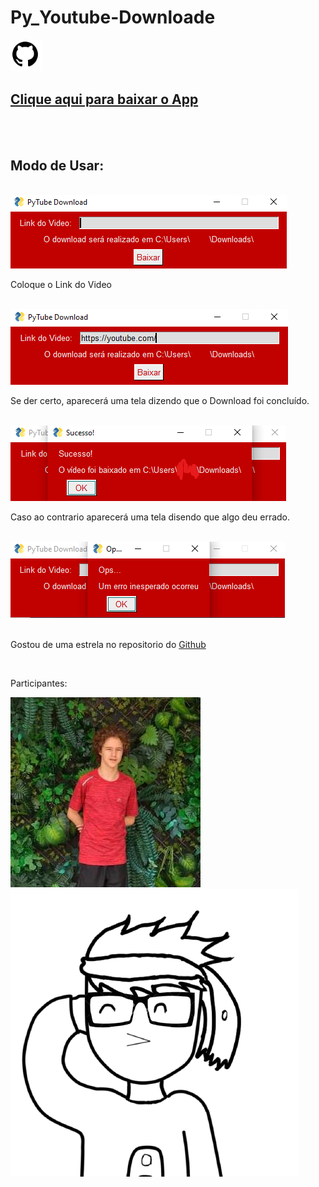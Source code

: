 <h1 class="Texto">
            Py_Youtube-Downloade
</h1>

<a href="https://github.com/AlexandreSantAnaLangunno/Py_Youtube-Download">
<picture>
        <img src="media/imagens/GitHub.jpeg.png" width="10%" alt="Acesse o Codigo Fonte!" class="GitHub">
</picture>
</a>



      
<a href="media/Arquivo.exe/Py_Youtube_Download.zip" download="Py_Youtube-Download.zip" type="application/zip">
            
<h2 class="Texto">Clique aqui para baixar o App</h2>

</a>

<br>
<br>

<h2 class="Texto">
            Modo de Usar:
</h2>

<br>
<div class="Modo_de_Usar">
<img src="media/imagens/screen_main.png" >
<br>
<p class="Texto">
            Coloque o Link do Video
</p>
<br>
<img src="media/imagens/screen_main2.png" >
<br>
<p class="Texto">
  Se der certo, aparecerá uma tela dizendo que o Download foi concluído.
</p>
<br>
<img src="media/imagens/screen_sucesso.png">
<br>
<p class="Texto">
    Caso ao contrario aparecerá uma tela disendo que algo deu errado. 
</p>
<br>
<img src="media/imagens/screen_error.png" alt="">
<br>
<br>

</div>

<p class="Texto">
                 Gostou de uma estrela no repositorio do <a href="https://github.com/AlexandreSantAnaLangunno/Py_Youtube-Download"> Github </a>
</p>

<br>

<p class="Texto">
                Participantes:
</p>

<a href="https://github.com/OrlatoDev">
   <img src="media/imagens/OrlatoDev.jfif" alt="Orlato Dev" class="Participantes">
</a>

<a href="http://github.com/AlexandreSantAnaLangunno">
<img src="media/imagens/Alexandre.png" alt="Alexandre" id="Alexandre" class="Participantes">
</a>
